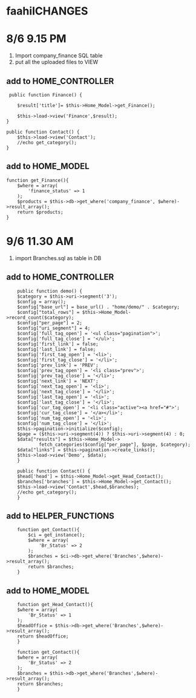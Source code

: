 # faahilCHANGES

# 8/6 9.15 PM

1) Import company_finance SQL table
2) put all the uploaded files to VIEW

## add to HOME_CONTROLLER
        
     public function Finance() {

        $result['title']= $this->Home_Model->get_Finance();
        
        $this->load->view('Finance',$result);
    }

    public function Contact() {
        $this->load->view('Contact');
        //echo get_category();
    }
    
    
    
## add to HOME_MODEL
    
    function get_Finance(){
        $where = array(
            'finance_status' => 1
        );
        $products = $this->db->get_where('company_finance', $where)->result_array();
        return $products;
    }
    
# 9/6 11.30 AM
1) import Branches.sql as table in DB
## add to HOME_CONTROLLER
        
        public function demo() {
        $category = $this->uri->segment('3');
        $config = array();
        $config["base_url"] = base_url() . "home/demo/" . $category;
        $config["total_rows"] = $this->Home_Model->record_count($category);
        $config["per_page"] = 2;
        $config["uri_segment"] = 4;
        $config['full_tag_open'] = '<ul class="pagination">';
        $config['full_tag_close'] = '</ul>';
        $config['first_link'] = false;
        $config['last_link'] = false;
        $config['first_tag_open'] = '<li>';
        $config['first_tag_close'] = '</li>';
        $config['prev_link'] = 'PREV';
        $config['prev_tag_open'] = '<li class="prev">';
        $config['prev_tag_close'] = '</li>';
        $config['next_link'] = 'NEXT';
        $config['next_tag_open'] = '<li>';
        $config['next_tag_close'] = '</li>';
        $config['last_tag_open'] = '<li>';
        $config['last_tag_close'] = '</li>';
        $config['cur_tag_open'] = '<li class="active"><a href="#">';
        $config['cur_tag_close'] = '</a></li>';
        $config['num_tag_open'] = '<li>';
        $config['num_tag_close'] = '</li>';
        $this->pagination->initialize($config);
        $page = ($this->uri->segment(4)) ? $this->uri->segment(4) : 0;
        $data["results"] = $this->Home_Model->
                fetch_categories($config["per_page"], $page, $category);
        $data["links"] = $this->pagination->create_links();
        $this->load->view('Demo', $data);
        }

        public function Contact() {
        $head['head'] = $this->Home_Model->get_Head_Contact();
        $branches['branches'] = $this->Home_Model->get_Contact();
        $this->load->view('Contact',$head,$branches);
        //echo get_category();
        }   
## add to HELPER_FUNCTIONS
        function get_Contact(){
            $ci = get_instance();
            $where = array(
                'Br_Status' => 2
            );
            $branches = $ci->db->get_where('Branches',$where)->result_array();
            return $branches;
        }
        
 ## add to HOME_MODEL
        function get_Head_Contact(){
        $where = array(
            'Br_Status' => 1
        );
        $headOffice = $this->db->get_where('Branches',$where)->result_array();
        return $headOffice;
        }

        function get_Contact(){
        $where = array(
            'Br_Status' => 2
        );
        $branches = $this->db->get_where('Branches',$where)->result_array();
        return $branches;
        }
    
